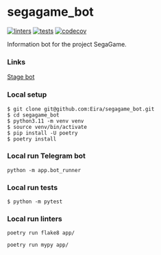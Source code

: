 # segagame_bot

[![linters](https://github.com/Eira/segagame_bot/actions/workflows/linters.yml/badge.svg?branch=main)](https://github.com/Eira/segagame_bot/actions/workflows/linters.yml)
[![tests](https://github.com/Eira/segagame_bot/actions/workflows/tests.yml/badge.svg?branch=main)](https://github.com/Eira/segagame_bot/actions/workflows/tests.yml)
[![codecov](https://codecov.io/gh/Eira/segagame_bot/branch/main/graph/badge.svg?token=VBFPMKSW3L)](https://codecov.io/gh/Eira/segagame_bot)

Information bot for the project SegaGame.

### Links
[Stage bot](https://t.me/SegaGame_stage_bot)

### Local setup
```shell
$ git clone git@github.com:Eira/segagame_bot.git
$ cd segagame_bot
$ python3.11 -m venv venv
$ source venv/bin/activate
$ pip install -U poetry
$ poetry install
```

### Local run Telegram bot
```
python -m app.bot_runner
```

### Local run tests
```shell
$ python -m pytest
```

### Local run linters
```
poetry run flake8 app/

poetry run mypy app/
```
